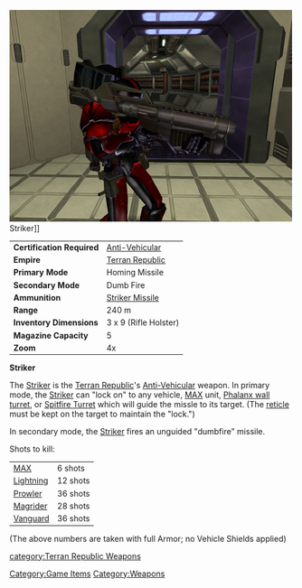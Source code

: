 ![](images/PSScreenShot0332.jpg "fig:PSScreenShot0332.jpg") Striker\]\]

|                            |                                                  |
| -------------------------- | ------------------------------------------------ |
| **Certification Required** | [Anti-Vehicular](Anti-Vehicular.md)   |
| **Empire**                 | [Terran Republic](Terran_Republic.md) |
| **Primary Mode**           | Homing Missile                                   |
| **Secondary Mode**         | Dumb Fire                                        |
| **Ammunition**             | [Striker Missile](Striker_Missile.md) |
| **Range**                  | 240 m                                            |
| **Inventory Dimensions**   | 3 x 9 (Rifle Holster)                            |
| **Magazine Capacity**      | 5                                                |
| **Zoom**                   | 4x                                               |

**Striker**

The [Striker](Striker.md) is the [Terran
Republic](Terran_Republic.md)'s
[Anti-Vehicular](Anti-Vehicular.md) weapon. In primary mode, the
[Striker](Striker.md) can "lock on" to any vehicle,
[MAX](Mechanized_Armored_Exo-Suit.md) unit, [Phalanx wall
turret](Phalanx.md), or [Spitfire
Turret](Spitfire_Turret.md) which will guide the missle to its
target. (The [reticle](reticle.md) must be kept on the target to
maintain the "lock.")

In secondary mode, the [Striker](Striker.md) fires an unguided
"dumbfire" missile.

Shots to kill:

|                                      |          |
| ------------------------------------ | -------- |
| [MAX](MAX.md)             | 6 shots  |
| [Lightning](Lightning.md) | 12 shots |
| [Prowler](Prowler.md)     | 36 shots |
| [Magrider](Magrider.md)   | 28 shots |
| [Vanguard](Vanguard.md)   | 36 shots |

(The above numbers are taken with full Armor; no Vehicle Shields
applied)

[category:Terran Republic
Weapons](category:Terran_Republic_Weapons.md)

[Category:Game Items](Category:Game_Items.md)
[Category:Weapons](Category:Weapons.md)
